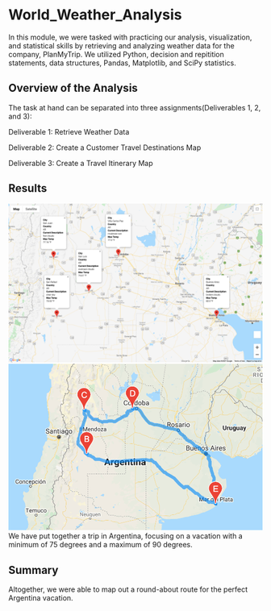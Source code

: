 # World_Weather_Analysis
In this module, we were tasked with practicing our analysis, visualization, and statistical skills by retrieving and analyzing weather data for the company, PlanMyTrip. We utilized Python, decision and repitition statements, data structures, Pandas, Matplotlib, and SciPy statistics.

## Overview of the Analysis

The task at hand can be separated into three assignments(Deliverables 1, 2, and 3):

Deliverable 1: Retrieve Weather Data

Deliverable 2: Create a Customer Travel Destinations Map

Deliverable 3: Create a Travel Itinerary Map

## Results
![alt text](Vacation_Itinerary/WeatherPy_travel_map_markers.png)
![alt text](Vacation_Itinerary/WeatherPy_travel_map.png)
We have put together a trip in Argentina, focusing on a vacation with a minimum of 75 degrees and a maximum of 90 degrees.

## Summary
Altogether, we were able to map out a round-about route for the perfect Argentina vacation.
